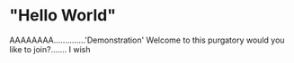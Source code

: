 # "Hello World"
AAAAAAAA..............'Demonstration'
Welcome to this purgatory would you like to join?....... I wish
